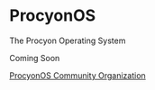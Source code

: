 # ProcyonOS
The Procyon Operating System

Coming Soon

[ProcyonOS Community Organization](https://github.com/organizations/ProcyonOS/)
